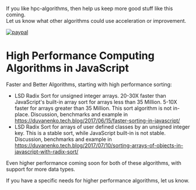 If you like hpc-algorithms, then help us keep more good stuff like this coming.\
Let us know what other algorithms could use acceleration or improvement.

[![paypal](https://www.paypalobjects.com/en_US/i/btn/btn_donateCC_LG.gif)](https://www.paypal.com/cgi-bin/webscr?cmd=_s-xclick&hosted_button_id=LDD8L7UPAC7QL)

# High Performance Computing Algorithms in JavaScript

Faster and Better Algorithms, starting with high performance sorting:
- LSD Radix Sort for unsigned integer arrays. 20-30X faster than JavaScript's built-in array sort for arrays less than 35 Million.
5-10X faster for arrays greater than 35 Million. This sort algorithm is not in-place.
Discussion, benchmarks and example in https://duvanenko.tech.blog/2017/06/15/faster-sorting-in-javascript/
- LSD Radix Sort for arrays of user defined classes by an unsigned integer key. This is a stable sort,
while JavaScript built-in is not stable.
Discussion, benchmarks and example in https://duvanenko.tech.blog/2017/07/10/sorting-arrays-of-objects-in-javascript-with-radix-sort/

Even higher performance coming soon for both of these algorithms, with support for more data types.

If you have a specific needs for higher performance algorithms, let us know.
